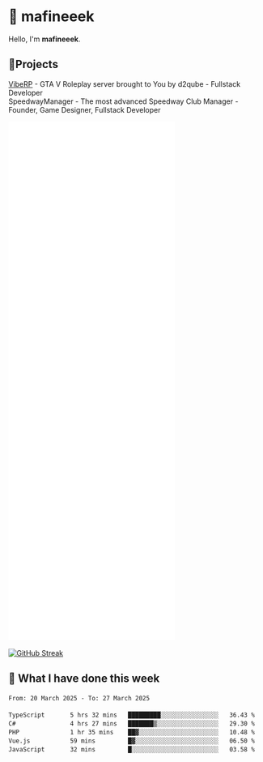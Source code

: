 # 👋 mafineeek
Hello, I'm **mafineeek**.

## 📝Projects

[VibeRP](https://v-rp.pl) - GTA V Roleplay server brought to You by d2qube - Fullstack Developer<br/>
SpeedwayManager - The most advanced Speedway Club Manager - Founder, Game Designer, Fullstack Developer


![](./github-metrics.svg)

[![GitHub Streak](https://streak-stats.demolab.com/?user=mafineeek)](https://git.io/streak-stats)

## 📰 What I have done this week
<!--START_SECTION:waka-->

```txt
From: 20 March 2025 - To: 27 March 2025

TypeScript       5 hrs 32 mins   █████████░░░░░░░░░░░░░░░░   36.43 %
C#               4 hrs 27 mins   ███████▒░░░░░░░░░░░░░░░░░   29.30 %
PHP              1 hr 35 mins    ██▓░░░░░░░░░░░░░░░░░░░░░░   10.48 %
Vue.js           59 mins         █▓░░░░░░░░░░░░░░░░░░░░░░░   06.50 %
JavaScript       32 mins         █░░░░░░░░░░░░░░░░░░░░░░░░   03.58 %
```

<!--END_SECTION:waka-->
